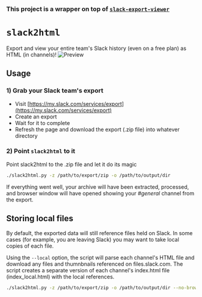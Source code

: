 ### This project is a wrapper on top of [`slack-export-viewer`](https://github.com/hfaran/slack-export-viewer)

# `slack2html`

Export and view your entire team's Slack history (even on a free plan)
as HTML (in channels)!
![Preview](screenshot.png)

## Usage

### 1) Grab your Slack team's export

* Visit [https://my.slack.com/services/export](https://my.slack.com/services/export)
* Create an export
* Wait for it to complete
* Refresh the page and download the export (.zip file) into whatever directory

### 2) Point `slack2html` to it

Point slack2html to the .zip file and let it do its magic

```bash
./slack2html.py -z /path/to/export/zip -o /path/to/output/dir
```

If everything went well, your archive will have been extracted, processed, and browser window will have opened showing your *#general* channel from the export.

## Storing local files

By default, the exported data will still reference files held on Slack.  In some cases (for example, you are leaving Slack)
you may want to take local copies of each file.

Using the ```--local``` option, the script will parse each channel's HTML file and download any files and thumnbnails referenced on files.slack.com.  The script creates a separate version of each channel's index.html file (index_local.html) with the local references.

```bash
./slack2html.py -z /path/to/export/zip -o /path/to/output/dir --no-browser --local
```
